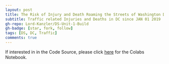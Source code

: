 ```yaml
---
layout: post
title: The Risk of Injury and Death Roaming the Streets of Washington DC 
subtitle: Traffic related Injuries and Deaths in DC since JAN 01 2019
gh-repo: Lord-Kanzler/DS-Unit-1-Build
gh-badge: [star, fork, follow]
tags: [DS, DC, Traffic]
comments: true
---
```
















If interested in in the Code Source, please click [here](https://github.com/Lord-Kanzler/DS-Unit-1-Build/blob/master/LS_DS13_Unit_1_Build_DATA_ALEX_KAISER.ipynb) for the Colabs Notebook.
